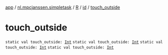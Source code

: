 [app](../../../index.md) / [nl.mpcjanssen.simpletask](../../index.md) / [R](../index.md) / [id](index.md) / [touch_outside](.)

# touch_outside

`static val touch_outside: `[`Int`](https://kotlinlang.org/api/latest/jvm/stdlib/kotlin/-int/index.html)
`static val touch_outside: `[`Int`](https://kotlinlang.org/api/latest/jvm/stdlib/kotlin/-int/index.html)
`static val touch_outside: `[`Int`](https://kotlinlang.org/api/latest/jvm/stdlib/kotlin/-int/index.html)
`static val touch_outside: `[`Int`](https://kotlinlang.org/api/latest/jvm/stdlib/kotlin/-int/index.html)